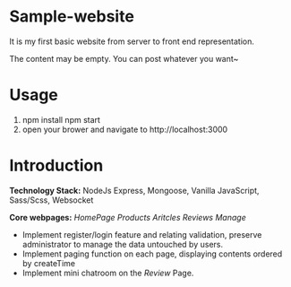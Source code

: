 # Sample-website
It is my first basic website from server to front end representation.

The content may be empty. You can post whatever you want~

# Usage
1. npm install
   npm start
2. open your brower and navigate to http://localhost:3000

# Introduction
**Technology Stack:** NodeJs Express, Mongoose, Vanilla JavaScript, Sass/Scss, Websocket

**Core webpages:** *HomePage* *Products* *Aritcles* *Reviews* *Manage* 

* Implement register/login feature and relating validation, preserve administrator to manage the data untouched by users.
* Implement paging function on each page, displaying contents ordered by createTime
* Implement mini chatroom on the *Review* Page.

